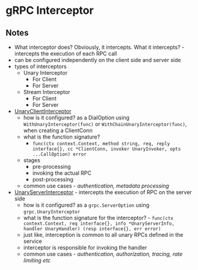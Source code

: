 # gRPC Interceptor

## Notes

- What interceptor does? Obviously, it intercepts. What it intercepts? - intercepts the execution of each RPC call
- can be configured independently on the client side and server side
- types of interceptors
  - Unary Interceptor
    - For Client
    - For Server
  - Stream Interceptor
    - For Client
    - For Server
- [UnaryClientInterceptor](https://pkg.go.dev/google.golang.org/grpc#UnaryClientInterceptor)
  - how is it configured? as a DialOption using `WithUnaryInterceptor(func)` or `WithChainUnaryInterceptor(func)`, when creating a ClientConn
  - what is the function signature?
    - `func(ctx context.Context, method string, req, reply interface{}, cc *ClientConn, invoker UnaryInvoker, opts ...CallOption) error`
  - stages
    - pre-processing
    - invoking the actual RPC
    - post-processing
  - common use cases - *authentication, metadata processing*
- [UnaryServerInterceptor](https://pkg.go.dev/google.golang.org/grpc#UnaryServerInterceptor) - intercepts the execution of RPC on the server side
  - how is it configured? as a `grpc.ServerOption` using `grpc.UnaryInterceptor`
  - what is the function signature for the interceptor? - `func(ctx context.Context, req interface{}, info *UnaryServerInfo, handler UnaryHandler) (resp interface{}, err error)`
  - just like, interception is common to all unary RPCs defined in the service
  - interceptor is responsible for invoking the handler
  - common use cases - *authentication, authorization, tracing, rate limiting etc*